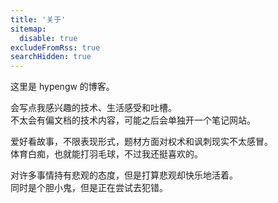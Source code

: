 ```yaml
---
title: '关于'
sitemap:
  disable: true
excludeFromRss: true
searchHidden: true
---
```


这里是 hypengw 的博客。

会写点我感兴趣的技术、生活感受和吐槽。  
不太会有偏文档的技术内容，可能之后会单独开一个笔记网站。

爱好看故事，不限表现形式，题材方面对权术和讽刺现实不太感冒。  
体育白痴，也就能打羽毛球，不过我还挺喜欢的。

对许多事情持有悲观的态度，但是打算悲观却快乐地活着。  
同时是个胆小鬼，但是正在尝试去犯错。
